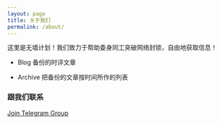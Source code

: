 ```yaml
---
layout: page
title: 关于我们
permalink: /about/
---
```


这里是无墙计划！我们致力于帮助委身同工突破网络封锁，自由地获取信息！

<!-- - Tags 把备份的文章按标签分门别类 -->

<!-- - Repository 导向本站点托管在github上的项目代码库 -->
- Blog 备份的时评文章

- Archive 把备份的文章按时间所作的列表

<!-- - Web Proxy 指向一个网页代理，可以帮助打开被墙的链接 -->

<!-- - FTP 导向本项目的文件服务器 -->


### 跟我们联系

[Join Telegram Group](https://t.me/joinchat/GYHAFRDtRk80uEXRtuoR3w)